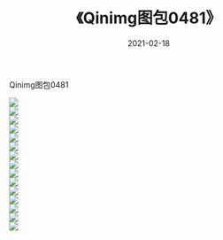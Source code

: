 ﻿---
layout: post
title:  《Qinimg图包0481》
date:   2021-02-18
img: http://imgx.orgx.ga/Qinimg图包/Qinimg图包0481/000.jpg
categories: [美女, 清纯, 唯美]
---

Qinimg图包0481

 ![](http://imgx.orgx.ga/Qinimg图包/Qinimg图包0481/001.jpg) <br>![](http://imgx.orgx.ga/Qinimg图包/Qinimg图包0481/002.jpg) <br>![](http://imgx.orgx.ga/Qinimg图包/Qinimg图包0481/003.jpg) <br>![](http://imgx.orgx.ga/Qinimg图包/Qinimg图包0481/004.jpg) <br>![](http://imgx.orgx.ga/Qinimg图包/Qinimg图包0481/005.jpg) <br>![](http://imgx.orgx.ga/Qinimg图包/Qinimg图包0481/006.jpg) <br>![](http://imgx.orgx.ga/Qinimg图包/Qinimg图包0481/007.jpg) <br>![](http://imgx.orgx.ga/Qinimg图包/Qinimg图包0481/008.jpg) <br>![](http://imgx.orgx.ga/Qinimg图包/Qinimg图包0481/009.jpg) <br>![](http://imgx.orgx.ga/Qinimg图包/Qinimg图包0481/010.jpg) <br>![](http://imgx.orgx.ga/Qinimg图包/Qinimg图包0481/011.jpg) <br>![](http://imgx.orgx.ga/Qinimg图包/Qinimg图包0481/012.jpg) <br>![](http://imgx.orgx.ga/Qinimg图包/Qinimg图包0481/013.jpg) <br>![](http://imgx.orgx.ga/Qinimg图包/Qinimg图包0481/014.jpg) <br>![](http://imgx.orgx.ga/Qinimg图包/Qinimg图包0481/015.jpg) <br>